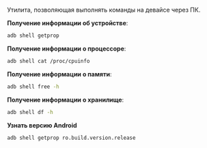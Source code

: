 Утилита, позволяющая выполнять команды на девайсе через ПК.

**Получение информации об устройстве**:
```bash
adb shell getprop
```

**Получение информации о процессоре**:
```bash
adb shell cat /proc/cpuinfo
```

**Получение информации о памяти**:
```bash
adb shell free -h
```

**Получение информации о хранилище**:
```bash
adb shell df -h
```

**Узнать версию Android**
```bash
adb shell getprop ro.build.version.release
```
